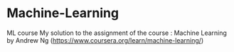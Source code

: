 # Machine-Learning
ML course
My solution to the assignment of the course : Machine Learning by Andrew Ng (https://www.coursera.org/learn/machine-learning/)

